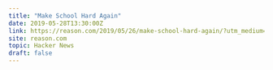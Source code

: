 ```yaml
---
title: "Make School Hard Again"
date: 2019-05-28T13:30:00Z
link: https://reason.com/2019/05/26/make-school-hard-again/?utm_medium=RSS&utm_source=hune
site: reason.com
topic: Hacker News
draft: false
---
```

